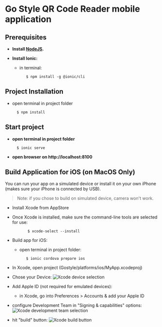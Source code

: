 # Go Style QR Code Reader mobile application


## Prerequisites
- __Install [NodeJS](https://nodejs.org/en/download/).__

- __Install Ionic:__

    - in terminal:
    
             $ npm install -g @ionic/cli
 

## Project Installation
- open terminal in project folder

        $ npm install

## Start project
- __open terminal in project folder__

        $ ionic serve
    
- __open browser on http://localhost:8100__


## Build Application for iOS (on MacOS Only)

You can run your app on a simulated device or install it on your own iPhone (makes sure your iPhone is connected by USB).
>Note: if you chose to build on simulated device, camera won't work.

- Install Xcode from AppStore

- Once Xcode is installed, make sure the command-line tools are selected for use:
    
             $ xcode-select --install
        
- Build app for iOS:
    - open terminal in project folder:

             $ ionic cordova prepare ios

- In Xcode, open project (Gostyle/platforms/ios/MyApp.xcodeproj)

- Chose your Device:
    ![Xcode device selection](https://imgur.com/DxXw2GN.png)

 - Add Apple ID (not required for emulated devices):
 
      - in Xcode, go into Preferences > Accounts & add your Apple ID


- configure Development Team in "Signing & capabilities" options:
![Xcode development team selection](https://imgur.com/dDMiWkl.png)


- hit "build" button:
    ![Xcode build button](https://i.imgur.com/n7B5DZp.png)


